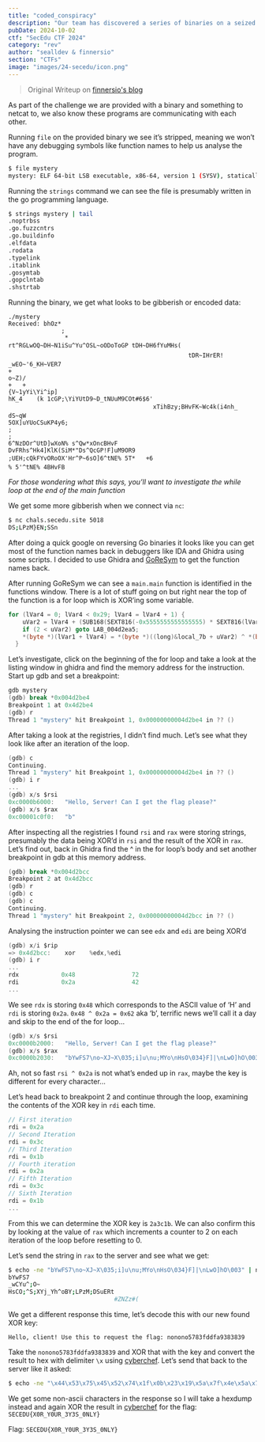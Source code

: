 ```yaml
---
title: "coded_conspiracy"
description: "Our team has discovered a series of binaries on a seized web server associated with NO_NO_NO. These binaries seem to communicate extensively. Your task is to find a way to analyse these messages.\n\n`nc chals.secedu.site 5018`"
pubDate: 2024-10-02
ctf: "SecEdu CTF 2024"
category: "rev"
author: "sealldev & finnersio"
section: "CTFs"
image: "images/24-secedu/icon.png"
---
```


> Original Writeup on [finnersio's blog](https://finnersio.pages.dev/secedu-wk4#add-to-cartel)

As part of the challenge we are provided with a binary and something to netcat to, we also know these programs are communicating with each other.

Running `file` on the provided binary we see it’s stripped, meaning we won’t have any debugging symbols like function names to help us analyse the program.

```bash
$ file mystery
mystery: ELF 64-bit LSB executable, x86-64, version 1 (SYSV), statically linked, stripped
```

Running the `strings` command we can see the file is presumably written in the go programming language.

```bash
$ strings mystery | tail
.noptrbss
.go.fuzzcntrs
.go.buildinfo
.elfdata
.rodata
.typelink
.itablink
.gosymtab
.gopclntab
.shstrtab
```

Running the binary, we get what looks to be gibberish or encoded data:

```
./mystery
Received: bhOz*
               ;
                *
rt^RGLwOQ~DH~N1iSu^Yu^OSL~oODoToGP tDH~DH6fYuMHs(
                                                   tDR~IHrER!
_wEO~'6_KH~VER7
+
o~Z)/
+	+
{V~1yYi\Yi^ip]
hK_4	(k 1cGP;\YiYUtD9~D_tNUuM9COt#6$6'
                                         xTihBzy;BHvFK~Wc4k(i4nh_
dS~qW
5OX]uYUoCSuKP4y6;
;
;
6^NzDOr^UtD]wXoN% s^Qw*xOncBHvF
DvFRhs^Hk4]KlK(SiM*"Ds^QcGP!F]uM9OR9
;UEH;cQkFYvORoOX'Hr^P~6sO]6^tNE% 5T*	+6
% 5'^tNE% 4BHvFB
```

*For those wondering what this says, you’ll want to investigate the while loop at the end of the main function*

We get some more gibberish when we connect via `nc`:
```bash
$ nc chals.secedu.site 5018
DS;LPzM}EN;SSn
```

After doing a quick google on reversing Go binaries it looks like you can get most of the function names back in debuggers like IDA and Ghidra using some scripts. I decided to use Ghidra and [GoReSym](https://github.com/mandiant/GoReSym) to get the function names back.

After running GoReSym we can see a `main.main` function is identified in the functions window. There is a lot of stuff going on but right near the top of the function is a for loop which is XOR’ing some variable.

```go
for (lVar4 = 0; lVar4 < 0x29; lVar4 = lVar4 + 1) {
    uVar2 = lVar4 + (SUB168(SEXT816(-0x5555555555555555) * SEXT816(lVar4),8) + lVar4 >> 1) * -3;
    if (2 < uVar2) goto LAB_004d2ea5;
    *(byte *)(lVar1 + lVar4) = *(byte *)((long)&local_7b + uVar2) ^ *(byte *)(lVar4 + local_18);
  }
```

Let’s investigate, click on the beginning of the for loop and take a look at the listing window in ghidra and find the memory address for the instruction. Start up gdb and set a breakpoint:

```c
gdb mystery
(gdb) break *0x004d2be4
Breakpoint 1 at 0x4d2be4
(gdb) r
Thread 1 "mystery" hit Breakpoint 1, 0x00000000004d2be4 in ?? ()
```

After taking a look at the registries, I didn’t find much. Let’s see what they look like after an iteration of the loop.

```c
(gdb) c
Continuing.
Thread 1 "mystery" hit Breakpoint 1, 0x00000000004d2be4 in ?? ()
(gdb) i r
...
(gdb) x/s $rsi
0xc0000b6000:	"Hello, Server! Can I get the flag please?"
(gdb) x/s $rax
0xc00001c0f0:	"b"
```

After inspecting all the registries I found `rsi` and `rax` were storing strings, presumably the data being XOR’d in `rsi` and the result of the XOR in `rax`. Let’s find out, back in Ghidra find the ^ in the for loop’s body and set another breakpoint in gdb at this memory address.

```c
(gdb) break *0x004d2bcc
Breakpoint 2 at 0x4d2bcc
(gdb) r
(gdb) c
(gdb) c
Continuing.
Thread 1 "mystery" hit Breakpoint 2, 0x00000000004d2bcc in ?? ()
```

Analysing the instruction pointer we can see `edx` and `edi` are being XOR’d

```c
(gdb) x/i $rip
=> 0x4d2bcc:	xor    %edx,%edi
(gdb) i r
...
rdx            0x48                72
rdi            0x2a                42
...
```

We see `rdx` is storing `0x48` which corresponds to the ASCII value of ‘H’ and `rdi` is storing `0x2a`. `0x48 ^ 0x2a = 0x62` aka ‘b’, terrific news we’ll call it a day and skip to the end of the for loop...

```c
(gdb) x/s $rsi
0xc0000b2000:	"Hello, Server! Can I get the flag please?"
(gdb) x/s $rax
0xc0000b2030:	"bYwFS7\no~XJ~X\035;i]u\nu;MYo\nHsO\034}F]|\nLwO]hO\003"
```

Ah, not so fast `rsi ^ 0x2a` is not what’s ended up in `rax`, maybe the key is different for every character...

Let’s head back to breakpoint 2 and continue through the loop, examining the contents of the XOR key in `rdi` each time.

```c
// First iteration
rdi = 0x2a
// Second Iteration
rdi = 0x3c
// Third Iteration
rdi = 0x1b
// Fourth iteration
rdi = 0x2a
// Fifth Iteration
rdi = 0x3c
// Sixth Iteration
rdi = 0x1b
...
```

From this we can determine the XOR key is `2a3c1b`. We can also confirm this by looking at the value of `rax` which increments a counter to 2 on each iteration of the loop before resetting to 0.

Let’s send the string in `rax` to the server and see what we get:
```bash
$ echo -ne "bYwFS7\no~XJ~X\035;i]u\nu;MYo\nHsO\034}F]|\nLwO]hO\003" | nc chals.secedu.site 5018
bYwFS7
_wCYu^;O~
HsCO;^S;XYj_Yh^oBY;LPzM;DSuERt
                              #ZNZz#(
```

We get a different response this time, let’s decode this with our new found XOR key:
```
Hello, client! Use this to request the flag: nonono5783fddfa9383839
```

Take the `nonono5783fddfa9383839` and XOR that with the key and convert the result to hex with delimiter `\x` using [cyberchef](https://gchq.github.io/CyberChef/#recipe=XOR(%7B'option':'Hex','string':'2a3c1b'%7D,'Standard',false)To_Hex('%5C%5Cx',0)&input=bm9ub25vNTc4M2ZkZGZhOTM4MzgzOQ&oeol=VT). Let’s send that back to the server like it asked:

```bash
$ echo -ne "\x44\x53\x75\x45\x52\x74\x1f\x0b\x23\x19\x5a\x7f\x4e\x5a\x7a\x13\x0f\x23\x19\x04\x28\x13" | nc chals.secedu.site 5018 | xxd
```

We get some non-ascii characters in the response so I will take a hexdump instead and again XOR the result in [cyberchef](https://gchq.github.io/CyberChef/#recipe=From_Hex('Auto')XOR(%7B'option':'Hex','string':'2a3c1b'%7D,'Standard',false)&input=Nzk3OSA1ODZmIDc4NGUgNTE2NCAyYjc4IDYzNDIgMWE2OSA0OTc1IDBmNDIgMTk2ZiA0NDFhIDcyNTcgNzM0MQ) for the flag: `SECEDU{X0R_Y0UR_3Y3S_0NLY}`

Flag: `SECEDU{X0R_Y0UR_3Y3S_0NLY}`